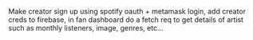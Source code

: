 Make creator sign up using spotify oauth + metamask login, add creator creds to firebase, in fan dashboard do a fetch req to get details of artist such as monthly listeners, image, genres, etc...
